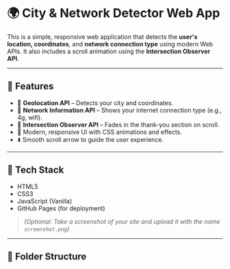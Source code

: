 # 🌍 City & Network Detector Web App

This is a simple, responsive web application that detects the **user's location, coordinates**, and **network connection type** using modern Web APIs. It also includes a scroll animation using the **Intersection Observer API**.

---

## 🔧 Features

- 📍 **Geolocation API** – Detects your city and coordinates.
- 📶 **Network Information API** – Shows your internet connection type (e.g., 4g, wifi).
- 👀 **Intersection Observer API** – Fades in the thank-you section on scroll.
- 🎨 Modern, responsive UI with CSS animations and effects.
- ⬇️ Smooth scroll arrow to guide the user experience.

---

## 📂 Tech Stack

- HTML5
- CSS3
- JavaScript (Vanilla)
- GitHub Pages (for deployment)


> *(Optional: Take a screenshot of your site and upload it with the name `screenshot.png`)*

---

## 📁 Folder Structure

